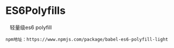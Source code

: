 # ES6Polyfills

    轻量级es6 polyfill
    
    npm地址：https://www.npmjs.com/package/babel-es6-polyfill-light
    
   
